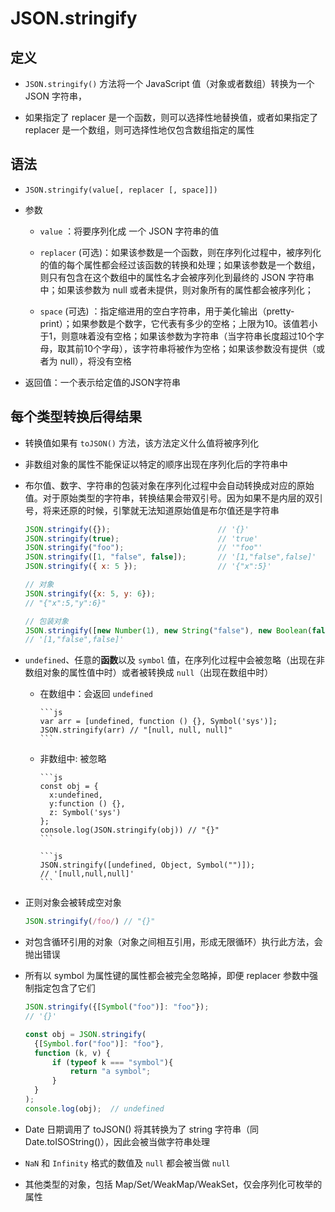 # JSON.stringify

## 定义

- `JSON.stringify()` 方法将一个 JavaScript 值（对象或者数组）转换为一个 JSON 字符串，

- 如果指定了 replacer 是一个函数，则可以选择性地替换值，或者如果指定了 replacer 是一个数组，则可选择性地仅包含数组指定的属性

## 语法

- `JSON.stringify(value[, replacer [, space]])`

- 参数

  - `value` ：将要序列化成 一个 JSON 字符串的值

  - `replacer` (可选)：如果该参数是一个函数，则在序列化过程中，被序列化的值的每个属性都会经过该函数的转换和处理；如果该参数是一个数组，则只有包含在这个数组中的属性名才会被序列化到最终的 JSON 字符串中；如果该参数为 null 或者未提供，则对象所有的属性都会被序列化；

  - `space` (可选) ：指定缩进用的空白字符串，用于美化输出（pretty-print）；如果参数是个数字，它代表有多少的空格；上限为10。该值若小于1，则意味着没有空格；如果该参数为字符串（当字符串长度超过10个字母，取其前10个字母），该字符串将被作为空格；如果该参数没有提供（或者为 null），将没有空格

- 返回值：一个表示给定值的JSON字符串

## 每个类型转换后得结果

- 转换值如果有 `toJSON()` 方法，该方法定义什么值将被序列化

- 非数组对象的属性不能保证以特定的顺序出现在序列化后的字符串中

- 布尔值、数字、字符串的包装对象在序列化过程中会自动转换成对应的原始值。对于原始类型的字符串，转换结果会带双引号。因为如果不是内层的双引号，将来还原的时候，引擎就无法知道原始值是布尔值还是字符串

    ```js
    JSON.stringify({});                        // '{}'
    JSON.stringify(true);                      // 'true'
    JSON.stringify("foo");                     // '"foo"'
    JSON.stringify([1, "false", false]);       // '[1,"false",false]'
    JSON.stringify({ x: 5 });                  // '{"x":5}'
    ```

    ```js
    // 对象
    JSON.stringify({x: 5, y: 6});
    // "{"x":5,"y":6}"
    ```

    ```js
    // 包装对象
    JSON.stringify([new Number(1), new String("false"), new Boolean(false)]);
    // '[1,"false",false]'
    ```

- `undefined`、任意的**函数**以及 `symbol` 值，在序列化过程中会被忽略（出现在非数组对象的属性值中时）或者被转换成 `null`（出现在数组中时）

  - 在数组中：会返回 `undefined`

        ```js
        var arr = [undefined, function () {}, Symbol('sys')];
        JSON.stringify(arr) // "[null, null, null]"
        ```

  - 非数组中: 被忽略

        ```js
        const obj = {
          x:undefined,
          y:function () {},
          z: Symbol('sys')
        };
        console.log(JSON.stringify(obj)) // "{}"
        ```

        ```js
        JSON.stringify([undefined, Object, Symbol("")]);
        // '[null,null,null]'
        ```

- 正则对象会被转成空对象

    ```js
    JSON.stringify(/foo/) // "{}"
    ```

- 对包含循环引用的对象（对象之间相互引用，形成无限循环）执行此方法，会抛出错误

- 所有以 symbol 为属性键的属性都会被完全忽略掉，即便 replacer 参数中强制指定包含了它们

    ```js
    JSON.stringify({[Symbol("foo")]: "foo"});
    // '{}'
    ```

    ```js
    const obj = JSON.stringify(
      {[Symbol.for("foo")]: "foo"},
      function (k, v) {
          if (typeof k === "symbol"){
              return "a symbol";
          }
      }
    );
    console.log(obj);  // undefined
    ```

- Date 日期调用了 toJSON() 将其转换为了 string 字符串（同Date.toISOString()），因此会被当做字符串处理

- `NaN` 和 `Infinity` 格式的数值及 `null` 都会被当做 `null`

- 其他类型的对象，包括 Map/Set/WeakMap/WeakSet，仅会序列化可枚举的属性
